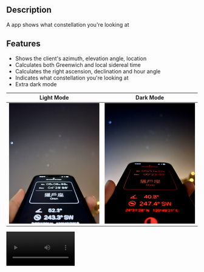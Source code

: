 ## Description
A app shows what constellation you're looking at

## Features
- Shows the client's azimuth, elevation angle, location
- Calculates both Greenwich and local sidereal time
- Calculates the right ascension, declination and hour angle
- Indicates what constellation you're looking at
- Extra dark mode


Light Mode | Dark Mode
| :---:  | :---: |
![image](https://github.com/AndyTung401/AstroCompass/blob/main/IMG_4798.jpg) | ![image](https://github.com/AndyTung401/AstroCompass/blob/main/IMG_4810.jpg)


<video src='https://github.com/AndyTung401/AstroCompass/assets/109213867/5fae0918-9a3a-4c4c-89af-d303f7ef2467' width=180/>

https://github.com/AndyTung401/AstroCompass/assets/109213867/5fae0918-9a3a-4c4c-89af-d303f7ef2467

